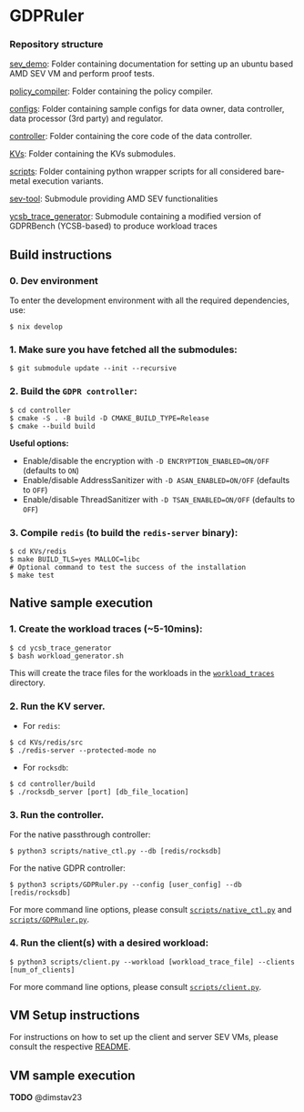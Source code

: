 # GDPRuler

### Repository structure
[sev_demo](./sev_demo): Folder containing documentation for setting up an ubuntu based AMD SEV VM and perform proof tests.

[policy_compiler](./policy_compiler): Folder containing the policy compiler.

[configs](./configs): Folder containing sample configs for data owner, data controller, data processor (3rd party) and regulator.

[controller](./controller): Folder containing the core code of the data controller.

[KVs](./KVs): Folder containing the KVs submodules.

[scripts](./scripts): Folder containing python wrapper scripts for all considered bare-metal execution variants.

[sev-tool](./sev-tool/): Submodule providing AMD SEV functionalities

[ycsb_trace_generator](./ycsb_trace_generator/): Submodule containing a modified version of GDPRBench (YCSB-based) to produce workload traces

## Build instructions

### 0. Dev environment
To enter the development environment with all the required dependencies, use:
```
$ nix develop
``` 

### 1. Make sure you have fetched all the submodules:
```
$ git submodule update --init --recursive
```

### 2. Build the `GDPR controller`:
```
$ cd controller
$ cmake -S . -B build -D CMAKE_BUILD_TYPE=Release
$ cmake --build build
```

**Useful options:**
- Enable/disable the encryption with `-D ENCRYPTION_ENABLED=ON/OFF` (defaults to `ON`)
- Enable/disable AddressSanitizer with `-D ASAN_ENABLED=ON/OFF` (defaults to `OFF`)
- Enable/disable ThreadSanitizer with `-D TSAN_ENABLED=ON/OFF` (defaults to `OFF`)

### 3. Compile `redis` (to build the `redis-server` binary):
```
$ cd KVs/redis
$ make BUILD_TLS=yes MALLOC=libc
# Optional command to test the success of the installation
$ make test
```

## Native sample execution

### 1. Create the workload traces (~5-10mins):
```
$ cd ycsb_trace_generator
$ bash workload_generator.sh
```
This will create the trace files for the workloads in the [`workload_traces`](./workload_traces) directory.

### 2. Run the KV server.
- For `redis`:
```
$ cd KVs/redis/src
$ ./redis-server --protected-mode no
```
- For `rocksdb`:
```
$ cd controller/build
$ ./rocksdb_server [port] [db_file_location]
```

### 3. Run the controller.
For the native passthrough controller:
```
$ python3 scripts/native_ctl.py --db [redis/rocksdb]
```
For the native GDPR controller:
```
$ python3 scripts/GDPRuler.py --config [user_config] --db [redis/rocksdb]
```

For more command line options, please consult [`scripts/native_ctl.py`](scripts/native_ctl.py) and [`scripts/GDPRuler.py`](scripts/GDPRuler.py).

### 4. Run the client(s) with a desired workload:
```
$ python3 scripts/client.py --workload [workload_trace_file] --clients [num_of_clients]
```

For more command line options, please consult [`scripts/client.py`](scripts/client.py).

## VM Setup instructions
For instructions on how to set up the client and server SEV VMs, 
please consult the respective [README](./AMD_SEV_SNP/README.md).

## VM sample execution

**TODO** @dimstav23